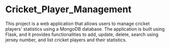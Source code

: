 # Cricket_Player_Management
This project is a web application that allows users to manage cricket players' statistics using a MongoDB database. The application is built using Flask, and it provides functionalities to add, update, delete, search using jersey number, and list cricket players and their statistics.
